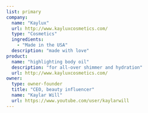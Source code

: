 ```yaml
---
list: primary
company:
  name: "Kaylux"
  url: http://www.kayluxcosmetics.com/
  type: "Cosmetics"
  ingredients:
    - "Made in the USA"
  description: "made with love"
product:
  name: "highlighting body oil"
  description: "for all-over shimmer and hydration"
  url: http://www.kayluxcosmetics.com/
owner:
  type: owner-founder
  title: "CEO, beauty influencer"
  name: "Kaylar Will"
  url: https://www.youtube.com/user/kaylarwill
---
```

